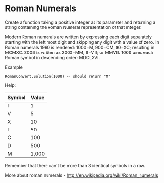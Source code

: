 ﻿# Roman Numerals

Create a function taking a positive integer as its parameter and returning a string containing the Roman Numeral representation of that integer.

Modern Roman numerals are written by expressing each digit separately starting with the left most digit and skipping any digit with a value of zero. In Roman numerals 1990 is rendered: 1000=M, 900=CM, 90=XC; resulting in MCMXC. 2008 is written as 2000=MM, 8=VIII; or MMVIII. 1666 uses each Roman symbol in descending order: MDCLXVI.

Example:

```
RomanConvert.Solution(1000) -- should return "M"
```

Help:

|Symbol	|Value	|
|--		|--		|
|I 		|1		|
|V 		|5		|
|X 		|10		|
|L 		|50		|
|C 		|100	|
|D 		|500	|
|M 		|1,000	|

Remember that there can't be more than 3 identical symbols in a row.

More about roman numerals - http://en.wikipedia.org/wiki/Roman_numerals